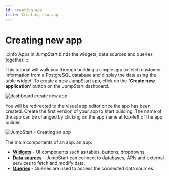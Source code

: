 ```yaml
---
id: creating-app
title: Creating new app
---
```


# Creating new app

:::info
Apps in JumpStart binds the widgets, data sources and queries together.
:::

This tutorial will walk you through building a simple app to fetch customer information from a PostgreSQL database and display the data using the table widget.
To create a new JumpStart app, click on the **'Create new application'** button on the JumpStart dashboard. 


<img className="screenshot-full" src="/img/tutorial/creating-new-app/dashboard.png" alt="dashboard create new app" />


You will be redirected to the visual app editor once the app has been created. Create the first version of your app to start building. The name of the app can be changed by clicking on the app name at top-left of the app builder.

<div style={{textAlign: 'center'}}>

![JumpStart - Creating an app](/img/tutorial/creating-new-app/visual-app-editor.png)

</div>

The main components of an app: 
an app: 

- **[Widgets](/docs/tutorial/adding-widget)** - UI components such as tables, buttons, dropdowns.
- **[Data sources](/docs/tutorial/adding-a-datasource)** - JumpStart can connect to databases, APIs and external services to fetch and modify data.
- **[Queries](/docs/tutorial/building-queries)** - Queries are used to access the connected data sources.
